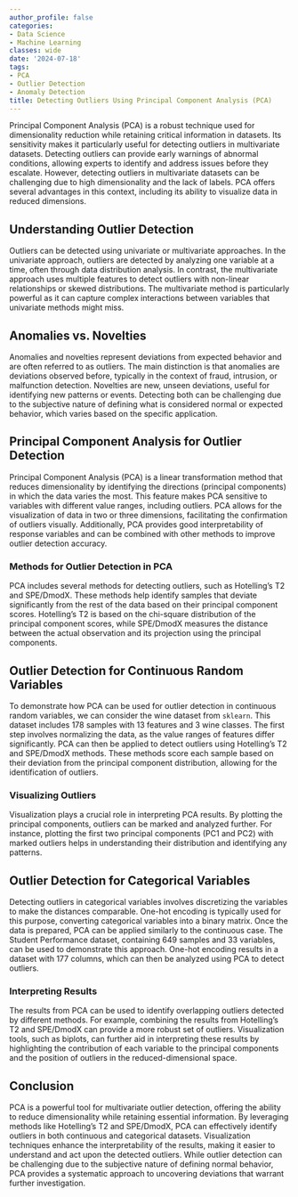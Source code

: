 ```yaml
---
author_profile: false
categories:
- Data Science
- Machine Learning
classes: wide
date: '2024-07-18'
tags:
- PCA
- Outlier Detection
- Anomaly Detection
title: Detecting Outliers Using Principal Component Analysis (PCA)
---
```


Principal Component Analysis (PCA) is a robust technique used for dimensionality reduction while retaining critical information in datasets. Its sensitivity makes it particularly useful for detecting outliers in multivariate datasets. Detecting outliers can provide early warnings of abnormal conditions, allowing experts to identify and address issues before they escalate. However, detecting outliers in multivariate datasets can be challenging due to high dimensionality and the lack of labels. PCA offers several advantages in this context, including its ability to visualize data in reduced dimensions.

## Understanding Outlier Detection

Outliers can be detected using univariate or multivariate approaches. In the univariate approach, outliers are detected by analyzing one variable at a time, often through data distribution analysis. In contrast, the multivariate approach uses multiple features to detect outliers with non-linear relationships or skewed distributions. The multivariate method is particularly powerful as it can capture complex interactions between variables that univariate methods might miss.

## Anomalies vs. Novelties

Anomalies and novelties represent deviations from expected behavior and are often referred to as outliers. The main distinction is that anomalies are deviations observed before, typically in the context of fraud, intrusion, or malfunction detection. Novelties are new, unseen deviations, useful for identifying new patterns or events. Detecting both can be challenging due to the subjective nature of defining what is considered normal or expected behavior, which varies based on the specific application.

## Principal Component Analysis for Outlier Detection

Principal Component Analysis (PCA) is a linear transformation method that reduces dimensionality by identifying the directions (principal components) in which the data varies the most. This feature makes PCA sensitive to variables with different value ranges, including outliers. PCA allows for the visualization of data in two or three dimensions, facilitating the confirmation of outliers visually. Additionally, PCA provides good interpretability of response variables and can be combined with other methods to improve outlier detection accuracy.

### Methods for Outlier Detection in PCA

PCA includes several methods for detecting outliers, such as Hotelling’s T2 and SPE/DmodX. These methods help identify samples that deviate significantly from the rest of the data based on their principal component scores. Hotelling’s T2 is based on the chi-square distribution of the principal component scores, while SPE/DmodX measures the distance between the actual observation and its projection using the principal components.

## Outlier Detection for Continuous Random Variables

To demonstrate how PCA can be used for outlier detection in continuous random variables, we can consider the wine dataset from `sklearn`. This dataset includes 178 samples with 13 features and 3 wine classes. The first step involves normalizing the data, as the value ranges of features differ significantly. PCA can then be applied to detect outliers using Hotelling’s T2 and SPE/DmodX methods. These methods score each sample based on their deviation from the principal component distribution, allowing for the identification of outliers.

### Visualizing Outliers

Visualization plays a crucial role in interpreting PCA results. By plotting the principal components, outliers can be marked and analyzed further. For instance, plotting the first two principal components (PC1 and PC2) with marked outliers helps in understanding their distribution and identifying any patterns.

## Outlier Detection for Categorical Variables

Detecting outliers in categorical variables involves discretizing the variables to make the distances comparable. One-hot encoding is typically used for this purpose, converting categorical variables into a binary matrix. Once the data is prepared, PCA can be applied similarly to the continuous case. The Student Performance dataset, containing 649 samples and 33 variables, can be used to demonstrate this approach. One-hot encoding results in a dataset with 177 columns, which can then be analyzed using PCA to detect outliers.

### Interpreting Results

The results from PCA can be used to identify overlapping outliers detected by different methods. For example, combining the results from Hotelling’s T2 and SPE/DmodX can provide a more robust set of outliers. Visualization tools, such as biplots, can further aid in interpreting these results by highlighting the contribution of each variable to the principal components and the position of outliers in the reduced-dimensional space.

## Conclusion

PCA is a powerful tool for multivariate outlier detection, offering the ability to reduce dimensionality while retaining essential information. By leveraging methods like Hotelling’s T2 and SPE/DmodX, PCA can effectively identify outliers in both continuous and categorical datasets. Visualization techniques enhance the interpretability of the results, making it easier to understand and act upon the detected outliers. While outlier detection can be challenging due to the subjective nature of defining normal behavior, PCA provides a systematic approach to uncovering deviations that warrant further investigation.